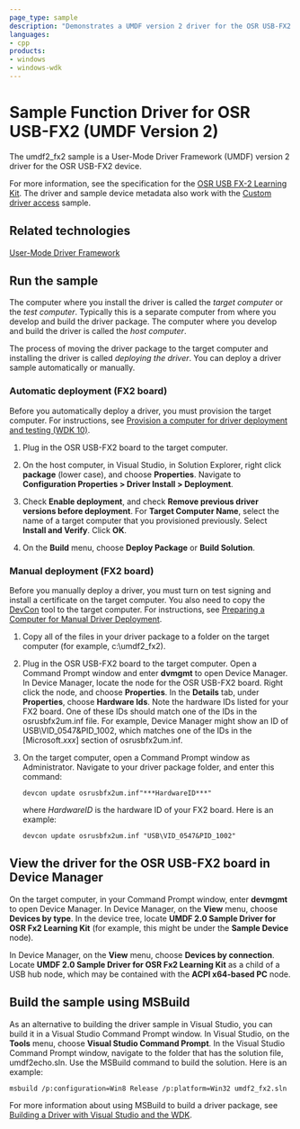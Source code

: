 ```yaml
---
page_type: sample
description: "Demonstrates a UMDF version 2 driver for the OSR USB-FX2 device."
languages:
- cpp
products:
- windows
- windows-wdk
---
```


# Sample Function Driver for OSR USB-FX2 (UMDF Version 2)

The umdf2\_fx2 sample is a User-Mode Driver Framework (UMDF) version 2 driver for the OSR USB-FX2 device.

 For more information, see the specification for the [OSR USB FX-2 Learning Kit](https://www.osronline.com/hardware/OSRFX2_32.pdf). The driver and sample device metadata also work with the [Custom driver access](https://go.microsoft.com/fwlink/p/?linkid=2114373) sample.

## Related technologies

[User-Mode Driver Framework](https://docs.microsoft.com/windows-hardware/drivers/wdf/getting-started-with-umdf-version-2)

## Run the sample

The computer where you install the driver is called the *target computer* or the *test computer*. Typically this is a separate computer from where you develop and build the driver package. The computer where you develop and build the driver is called the *host computer*.

The process of moving the driver package to the target computer and installing the driver is called *deploying the driver*. You can deploy a driver sample automatically or manually.

### Automatic deployment (FX2 board)

Before you automatically deploy a driver, you must provision the target computer. For instructions, see [Provision a computer for driver deployment and testing (WDK 10)](https://docs.microsoft.com/windows-hardware/drivers/gettingstarted/provision-a-target-computer-wdk-8-1).

1. Plug in the OSR USB-FX2 board to the target computer.

1. On the host computer, in Visual Studio, in Solution Explorer, right click **package** (lower case), and choose **Properties**. Navigate to **Configuration Properties \> Driver Install \> Deployment**.

1. Check **Enable deployment**, and check **Remove previous driver versions before deployment**. For **Target Computer Name**, select the name of a target computer that you provisioned previously. Select **Install and Verify**. Click **OK**.

1. On the **Build** menu, choose **Deploy Package** or **Build Solution**.

### Manual deployment (FX2 board)

Before you manually deploy a driver, you must turn on test signing and install a certificate on the target computer. You also need to copy the [DevCon](https://docs.microsoft.com/windows-hardware/drivers/devtest/devcon) tool to the target computer. For instructions, see [Preparing a Computer for Manual Driver Deployment](https://docs.microsoft.com/windows-hardware/drivers/develop/preparing-a-computer-for-manual-driver-deployment).

1. Copy all of the files in your driver package to a folder on the target computer (for example, c:\\umdf2\_fx2).

1. Plug in the OSR USB-FX2 board to the target computer. Open a Command Prompt window and enter **dvmgmt** to open Device Manager. In Device Manager, locate the node for the OSR USB-FX2 board. Right click the node, and choose **Properties**. In the **Details** tab, under **Properties**, choose **Hardware Ids**. Note the hardware IDs listed for your FX2 board. One of these IDs should match one of the IDs in the osrusbfx2um.inf file. For example, Device Manager might show an ID of USB\\VID\_0547&PID\_1002, which matches one of the IDs in the [Microsoft.*xxx*] section of osrusbfx2um.inf.

1. On the target computer, open a Command Prompt window as Administrator. Navigate to your driver package folder, and enter this command:

    `devcon update osrusbfx2um.inf"***HardwareID***"`

    where *HardwareID* is the hardware ID of your FX2 board. Here is an example:

    `devcon update osrusbfx2um.inf "USB\VID_0547&PID_1002"`

## View the driver for the OSR USB-FX2 board in Device Manager

On the target computer, in your Command Prompt window, enter **devmgmt** to open Device Manager. In Device Manager, on the **View** menu, choose **Devices by type**. In the device tree, locate **UMDF 2.0 Sample Driver for OSR Fx2 Learning Kit** (for example, this might be under the **Sample Device** node).

In Device Manager, on the **View** menu, choose **Devices by connection**. Locate **UMDF 2.0 Sample Driver for OSR Fx2 Learning Kit** as a child of a USB hub node, which may be contained with the **ACPI x64-based PC** node.

## Build the sample using MSBuild

As an alternative to building the driver sample in Visual Studio, you can build it in a Visual Studio Command Prompt window. In Visual Studio, on the **Tools** menu, choose **Visual Studio Command Prompt**. In the Visual Studio Command Prompt window, navigate to the folder that has the solution file, umdf2echo.sln. Use the MSBuild command to build the solution. Here is an example:

`msbuild /p:configuration=Win8 Release /p:platform=Win32 umdf2_fx2.sln`

For more information about using MSBuild to build a driver package, see [Building a Driver with Visual Studio and the WDK](https://docs.microsoft.com/windows-hardware/drivers/develop/building-a-driver).
